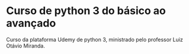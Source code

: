 # Curso de python 3 do básico ao avançado

Curso da plataforma Udemy de python 3, ministrado pelo professor Luiz Otávio Miranda.
